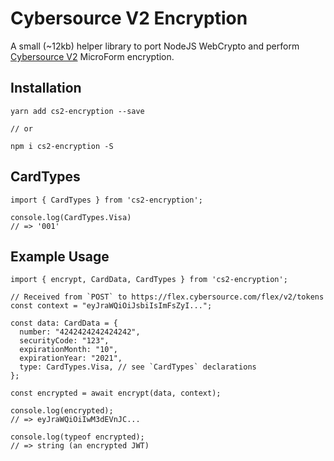 # Cybersource V2 Encryption
A small (~12kb) helper library to port NodeJS WebCrypto and perform [Cybersource V2](https://www.cybersource.com/en-us.html) MicroForm encryption. 

## Installation
```
yarn add cs2-encryption --save

// or

npm i cs2-encryption -S
```


## CardTypes
```
import { CardTypes } from 'cs2-encryption';

console.log(CardTypes.Visa)
// => '001'
```

## Example Usage
```
import { encrypt, CardData, CardTypes } from 'cs2-encryption';

// Received from `POST` to https://flex.cybersource.com/flex/v2/tokens
const context = "eyJraWQiOiJsbiIsImFsZyI...";

const data: CardData = {
  number: "4242424242424242",
  securityCode: "123",
  expirationMonth: "10",
  expirationYear: "2021",
  type: CardTypes.Visa, // see `CardTypes` declarations 
};

const encrypted = await encrypt(data, context);

console.log(encrypted);
// => eyJraWQiOiIwM3dEVnJC...

console.log(typeof encrypted);
// => string (an encrypted JWT)

```
